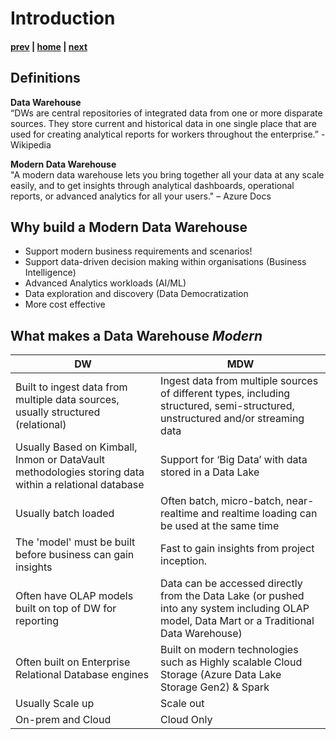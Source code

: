 # Introduction

#### [prev](./readme.md) | [home](./readme.md)  | [next](./designing.md)

## Definitions
**Data Warehouse** </br>“DWs are central repositories of integrated data from one or more disparate sources. They store current and historical data in one single place that are used for creating analytical reports for workers throughout the enterprise.” - Wikipedia

**Modern Data Warehouse**</br>
"A modern data warehouse lets you bring together all your data at any scale easily, and to get insights through analytical dashboards, operational reports, or advanced analytics for all your users." – Azure Docs

## Why build a Modern Data Warehouse
* Support modern business requirements and scenarios!
* Support data-driven decision making within organisations (Business Intelligence)
* Advanced Analytics workloads (AI/ML)
* Data exploration and discovery (Data Democratization
* More cost effective

## What makes a Data Warehouse *Modern*
DW | MDW
---|---
Built to ingest data from multiple data sources, usually structured (relational) | Ingest data from multiple sources of different types, including structured, semi-structured, unstructured and/or streaming data 
Usually Based on Kimball, Inmon or DataVault methodologies storing data within a relational database | Support for ‘Big Data’ with data stored in a Data Lake
Usually batch loaded | Often batch, micro-batch, near-realtime and realtime loading can be used at the same time 
The 'model' must be built before business can gain insights | Fast to gain insights from project inception.
Often have OLAP models built on top of DW for reporting | Data can be accessed directly from the Data Lake (or pushed into any system including OLAP model, Data Mart or a Traditional Data Warehouse) 
Often built on Enterprise Relational Database engines | Built on modern technologies such as Highly scalable Cloud Storage (Azure Data Lake Storage Gen2) & Spark
Usually Scale up | Scale out
On-prem and Cloud | Cloud Only